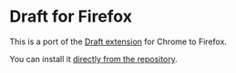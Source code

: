 # Draft for Firefox

This is a port of the [Draft extension](http://github.com/n8/draft_extension) for Chrome to Firefox.

You can install it [directly from the repository](https://github.com/gjulianm/draft_ff/raw/master/draft_ff.xpi).
